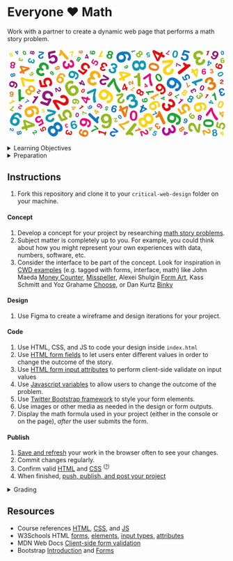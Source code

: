 
# Everyone ♥ Math

Work with a partner to create a dynamic web page that performs a math story problem.

![numbers](assets/img/colorful-numbers.png)



<details>
<summary>Learning Objectives</summary>

Students who complete this assignment will be able to:

- Recall how the `form`, `input`, and `select` elements work together in web forms
- Describe the difference between HTTP Request Methods `GET` and `POST`
- Compare types of form validation (client vs. server) and their purpose
- List attributes like `required`, `type`, `range`, `max`, and `pattern` used to set acceptable input values
- Implement a web framework using external scripts and a CDN
- Use HTML, CSS, JS, Bootstrap, and Git/Github to co-create a web form that computes different outputs based on user input

</details>


<details>
<summary>Preparation</summary>

Complete the following to prepare for this assignment. See [Resources](#resources) for additional information as needed.

- [w3schools: HTTP Request Methods](https://www.w3schools.com/tags/ref_httpmethods.asp)
- [Codecademy: JS 1-1 Introduction to Javascript](https://www.codecademy.com/learn/introduction-to-javascript) (1–8)
- [Codecademy: JS 1-2 Variables](https://www.codecademy.com/learn/introduction-to-javascript) (1–6)
- [Codecademy: JS 2-1 Conditional Statements](https://www.codecademy.com/learn/introduction-to-javascript) (1–8)
- [Codecademy: HTML 3-1 Forms](https://www.codecademy.com/learn/learn-html) (1-14)
- [Codecademy: HTML 3-2 Form Validation](https://www.codecademy.com/learn/learn-html) (1-6)

</details>





## Instructions

1. Fork this repository and clone it to your `critical-web-design` folder on your machine.


#### Concept

1. Develop a concept for your project by researching [math story problems](https://www.google.com/search?hl=en&q=math+story+problems).
1. Subject matter is completely up to you. For example, you could think about how you might represent your own experiences with data, numbers, software, etc.
1. Consider the interface to be part of the concept. Look for inspiration in [CWD examples](https://docs.google.com/spreadsheets/d/1mQ0doWT6tGXm2W-hB5zuz3I8mijGhLSkAe_XrcfMdok/edit#gid=0) (e.g. tagged with forms, interface, math) like John Maeda [Money Counter](http://www.maedastudio.com/2005/moneycounter/index.php?category=all&next=exists&prev=exists&this=moneycounter), [Misspeller](http://www.maedastudio.com/2007/misspell/index.php?category=all&next=2007/human&prev=2007/reduce&this=misspell), Alexei Shulgin [Form Art](http://www.c3.hu/collection/form), Kass Schmitt and Yoz Grahame [Choose](https://bak.spc.org/choose/), or Dan Kurtz [Binky](https://www.binky.rocks/)


#### Design

1. Use Figma to create a wireframe and design iterations for your project.


#### Code

1. Use HTML, CSS, and JS to code your design inside `index.html`
1. Use [HTML form fields](https://www.w3schools.com/html/html_forms.asp) to let users enter different values in order to change the outcome of the story.
1. Use [HTML form input attributes](https://www.w3schools.com/html/html_form_attributes.asp) to perform client-side validate on input values
1. Use [Javascript variables](https://www.w3schools.com/js/js_variables.asp) to allow users to change the outcome of the problem.
1. Use [Twitter Bootstrap framework](https://getbootstrap.com/) to style your form elements.
1. Use images or other media as needed in the design or form outputs.
1. Display the math formula used in your project (either in the console or on the page), *after* the user submits the form.


#### Publish

1. [Save and refresh](https://github.com/omundy/learn-computing/blob/main/topics-keyboard-shortcuts.md#web-development-edit-save-refresh-loop) your work in the browser often to see your changes.
1. Commit changes regularly.
1. Confirm valid [HTML](https://validator.w3.org/) and [CSS](https://jigsaw.w3.org/css-validator/) <sup>([?](https://github.com/omundy/dig245-critical-web-design/blob/main/reference-sheets/css.md#css-validation))</sup>
1. When finished, [push, publish, and post your project](https://docs.google.com/document/d/17U_zmzM_eML_qkG0PaOdDRcEk3YEmbiQ1TyNnbAM08k/edit#bookmark=id.8jryplv1i8a)




<details>
<summary>Grading</summary>

Points | Category | Description
---: | --- | ---
4 | Concept | Idea is original and evokes deeper thinking on the subject.
4 | Design | Overall quality and use of design principles; Graphics are consistent, layout displays clear information hierarchy
4 | Execution | Concept and design is well-executed, is usable, and functions as intended
4 | Instructions | Project is online, accessible, and linked from Moodle by the deadline
4 | Validation | Valid HTML and CSS
20 | Total |

</details>









## Resources

- Course references [HTML](https://github.com/omundy/dig245-critical-web-design/blob/main/reference-sheets/html.md), [CSS](https://github.com/omundy/dig245-critical-web-design/blob/main/reference-sheets/css.md), and [JS](https://github.com/omundy/dig245-critical-web-design/blob/main/reference-sheets/javascript.md)
- W3Schools HTML [forms](https://www.w3schools.com/html/html_forms.asp), [elements](https://www.w3schools.com/html/html_form_elements.asp), [input types](https://www.w3schools.com/html/html_form_input_types.asp), [attributes](https://www.w3schools.com/html/html_forms_attributes.asp)
- MDN Web Docs [Client-side form validation](https://developer.mozilla.org/en-US/docs/Learn/Forms/Form_validation)
- Bootstrap [Introduction](https://getbootstrap.com/docs/5.1/getting-started/introduction/) and [Forms](https://getbootstrap.com/docs/5.1/forms/overview/)
